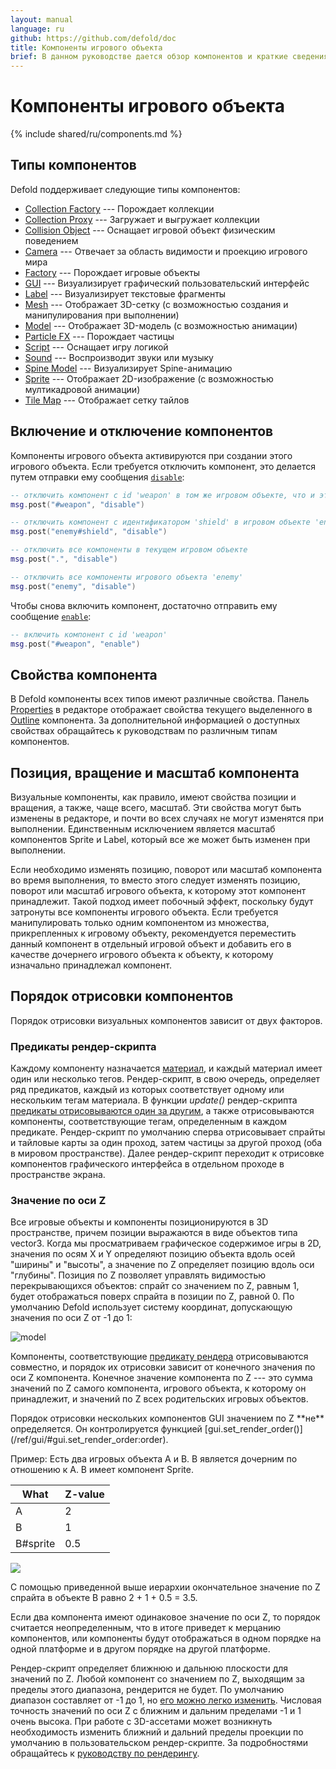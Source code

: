 ```yaml
---
layout: manual
language: ru
github: https://github.com/defold/doc
title: Компоненты игрового объекта
brief: В данном руководстве дается обзор компонентов и краткие сведения об их использовании.
---
```


# Компоненты игрового объекта

{% include shared/ru/components.md %}

## Типы компонентов

Defold поддерживает следующие типы компонентов:

* [Collection Factory](/ru/manuals/collection-factory) --- Порождает коллекции
* [Collection Proxy](/ru/manuals/collection-proxy) --- Загружает и выгружает коллекции
* [Collision Object](/ru/manuals/physics) --- Оснащает игровой объект физическим поведением
* [Camera](/ru/manuals/camera) --- Отвечает за область видимости и проекцию игрового мира
* [Factory](/ru/manuals/factory) --- Порождает игровые объекты
* [GUI](/ru/manuals/gui) --- Визуализирует графический пользовательский интерфейс
* [Label](/ru/manuals/label) --- Визуализирует текстовые фрагменты
* [Mesh](/ru/manuals/mesh) --- Отображает 3D-сетку (с возможностью создания и манипулирования при выполнении)
* [Model](/ru/manuals/model) --- Отображает 3D-модель (с возможностью анимации)
* [Particle FX](/ru/manuals/particlefx) ---  Порождает частицы
* [Script](/ru/manuals/script) --- Оснащает игру логикой
* [Sound](/ru/manuals/sound) --- Воспроизводит звуки или музыку
* [Spine Model](/manuals/spinemodel) --- Визуализирует Spine-анимацию
* [Sprite](/ru/manuals/sprite) --- Отображает 2D-изображение (с возможностью мултикадровой анимации)
* [Tile Map](/ru/manuals/tilemap) --- Отображает сетку тайлов

## Включение и отключение компонентов

Компоненты игрового объекта активируются при создании этого игрового объекта. Если требуется отключить компонент, это делается путем отправки ему сообщения [`disable`](/ref/go/#disable):

```lua
-- отключить компонент с id 'weapon' в том же игровом объекте, что и этот скрипт
msg.post("#weapon", "disable")

-- отключить компонент с идентификатором 'shield' в игровом объекте 'enemy'
msg.post("enemy#shield", "disable")

-- отключить все компоненты в текущем игровом объекте
msg.post(".", "disable")

-- отключить все компоненты игрового объекта 'enemy'
msg.post("enemy", "disable")
```

Чтобы снова включить компонент, достаточно отправить ему сообщение [`enable`](/ref/go/#enable):

```lua
-- включить компонент с id 'weapon'
msg.post("#weapon", "enable")
```

## Свойства компонента

В Defold компоненты всех типов имеют различные свойства. Панель [Properties](/ru/manuals/editor/#the-editor-views) в редакторе отображает свойства текущего выделенного в [Outline](/ru/manuals/editor/#the-editor-views) компонента. За дополнительной информацией о доступных свойствах обращайтесь к руководствам по различным типам компонентов.

## Позиция, вращение и масштаб компонента

Визуальные компоненты, как правило, имеют свойства позиции и вращения, а также, чаще всего, масштаб. Эти свойства могут быть изменены в редакторе, и почти во всех случаях не могут изменятся при выполнении. Единственным исключением является масштаб компонентов Sprite и Label, который все же может быть изменен при выполнении.

Если необходимо изменять позицию, поворот или масштаб компонента во время выполнения, то вместо этого следует изменять позицию, поворот или масштаб игрового объекта, к которому этот компонент принадлежит. Такой подход имеет побочный эффект, поскольку будут затронуты все компоненты игрового объекта. Если требуется манипулировать только одним компонентом из множества, прикрепленных к игровому объекту, рекомендуется переместить данный компонент в отдельный игровой объект и добавить его в качестве дочернего игрового объекта к объекту, к которому изначально принадлежал компонент.

## Порядок отрисовки компонентов

Порядок отрисовки визуальных компонентов зависит от двух факторов.

### Предикаты рендер-скрипта
Каждому компоненту назначается [материал](/ru/manuals/material/), и каждый материал имеет один или несколько тегов. Рендер-скрипт, в свою очередь, определяет ряд предикатов, каждый из которых соответствует одному или нескольким тегам материала. В функции *update()* рендер-скрипта [предикаты отрисовываются один за другим](/ru/manuals/render/#render-predicates), а также отрисовываются компоненты, соответствующие тегам, определенным в каждом предикате. Рендер-скрипт по умолчанию сперва отрисовывает спрайты и тайловые карты за один проход, затем частицы за другой проход (оба в мировом пространстве). Далее рендер-скрипт переходит к отрисовке компонентов графического интерфейса в отдельном проходе в пространстве экрана.

### Значение по оси Z
Все игровые объекты и компоненты позиционируются в 3D пространстве, причем позиции выражаются в виде объектов типа vector3. Когда мы просматриваем графическое содержимое игры в 2D, значения по осям X и Y определяют позицию объекта вдоль осей "ширины" и "высоты", а значение по Z определяет позицию вдоль оси "глубины". Позиция по Z позволяет управлять видимостью перекрывающихся объектов: спрайт со значением по Z, равным 1, будет отображаться поверх спрайта в позиции по Z, равной 0. По умолчанию Defold использует систему координат, допускающую значения по оси Z от -1 до 1:

![model](/manuals/images/graphics/z-order.png)

Компоненты, соответствующие [предикату рендера](/ru/manuals/render/#render-predicates) отрисовываются совместно, и порядок их отрисовки зависит от конечного значения по оси Z компонента. Конечное значение компонента по Z --- это сумма значений по Z самого компонента, игрового объекта, к которому он принадлежит, и значений по Z всех родительских игровых объектов.

<div class='sidenote' markdown='1'>
Порядок отрисовки нескольких компонентов GUI значением по Z **не** определяется. Он контролируется функцией [gui.set_render_order()](/ref/gui/#gui.set_render_order:order).
</div>

Пример: Есть два игровых объекта A и B. B является дочерним по отношению к A. B имеет компонент Sprite.

| What     | Z-value |
|----------|---------|
| A        | 2       |
| B        | 1       |
| B#sprite | 0.5     |

![](/manuals/images/graphics/component-hierarchy.png)

С помощью приведенной выше иерархии окончательное значение по Z спрайта в объекте B равно 2 + 1 + 0.5 = 3.5.

<div class='important' markdown='1'>
Если два компонента имеют одинаковое значение по оси Z, то порядок считается неопределенным, что в итоге приведет к мерцанию компонентов, или компоненты будут отображаться в одном порядке на одной платформе и в другом порядке на другой платформе.

Рендер-скрипт определяет ближнюю и дальнюю плоскости для значений по Z. Любой компонент со значением по Z, выходящим за пределы этого диапазона, рендерится не будет. По умолчанию диапазон составляет от -1 до 1, но [его можно легко изменить](/ru/manuals/render/#default-view-projection). Числовая точность значений по оси Z с ближним и дальним пределами -1 и 1 очень высока. При работе с 3D-ассетами может возникнуть необходимость изменить ближний и дальний пределы проекции по умолчанию в пользовательском рендер-скрипте. За подробностями обращайтесь к [руководству по рендерингу](/ru/manuals/render/).
</div>
